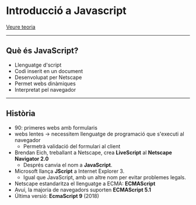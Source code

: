Introducció a Javascript
======================

[Veure teoria](https://jrodr236.github.io/DWEC/IntroduccioJavaScript.html)

---

Què és JavaScript?
---------------
* Llenguatge d'script
* Codi inserit en un document
* Desenvolupat per Netscape
* Permet webs dinàmiques
* Interpretat pel navegador

---

Història
---------
* 90: primeres webs amb formularis
* webs lentes -> necessitem llenguatge de programació que s'executi al navegador
  * Permetrà validació del formulari al client
* Brendan Eich, treballant a Netscape, crea **LiveScript** al **Netscape Navigator 2.0**
  * Després canvia el nom a **JavaScript**.
* Microsoft llança **JScript** a Internet Explorer 3.
  * Igual que JavaScript, amb un altre nom per evitar problemes legals.
* Netscape estandaritza el llenguatge a ECMA: **ECMAScript**
* Avui, la majoria de navegadors suporten **ECMAScript 5.1**
* Última versió: **EcmaScript 9** (2018)
